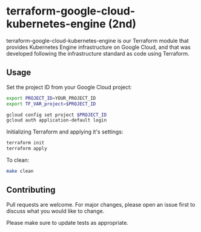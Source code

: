 # terraform-google-cloud-kubernetes-engine (2nd)

terraform-google-cloud-kubernetes-engine is our Terraform module that provides Kubernetes Engine infrastructure on Google Cloud, and that was developed following the infrastructure standard as code using Terraform.

## Usage

Set the project ID from your Google Cloud project:

```bash
export PROJECT_ID=YOUR_PROJECT_ID
export TF_VAR_project=$PROJECT_ID

gcloud config set project $PROJECT_ID
gcloud auth application-default login
```

Initializing Terraform and applying it's settings:

```bash
terraform init
terraform apply
```

To clean:

```bash
make clean
```

## Contributing
Pull requests are welcome. For major changes, please open an issue first to discuss what you would like to change.

Please make sure to update tests as appropriate.
